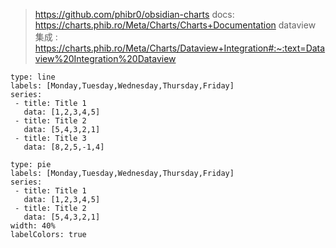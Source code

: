 
> https://github.com/phibr0/obsidian-charts
> docs: https://charts.phib.ro/Meta/Charts/Charts+Documentation
> dataview 集成 : https://charts.phib.ro/Meta/Charts/Dataview+Integration#:~:text=Dataview%20Integration%20Dataview







```chart
type: line
labels: [Monday,Tuesday,Wednesday,Thursday,Friday]
series:
 - title: Title 1
   data: [1,2,3,4,5]
 - title: Title 2
   data: [5,4,3,2,1]
 - title: Title 3
   data: [8,2,5,-1,4]
```



```chart
type: pie
labels: [Monday,Tuesday,Wednesday,Thursday,Friday]
series:
 - title: Title 1
   data: [1,2,3,4,5]
 - title: Title 2
   data: [5,4,3,2,1]
width: 40%
labelColors: true
```




